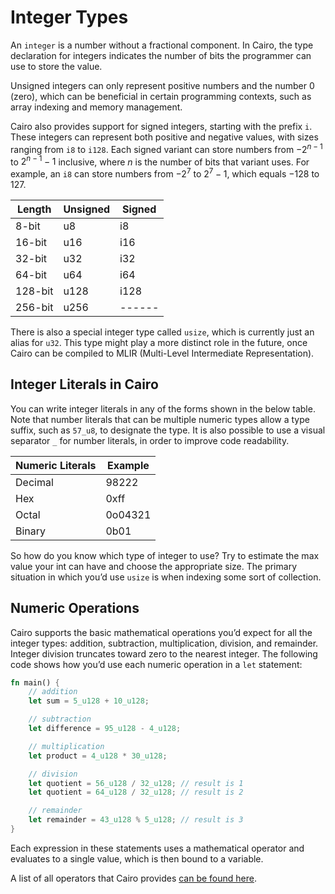 # Integer Types

An `integer` is a number without a fractional component.
In Cairo, the type declaration for integers indicates the number of bits the programmer can use to store the value.

Unsigned integers can only represent positive numbers and the number 0 (zero), which can be beneficial in certain programming contexts, such as array indexing and memory management.

Cairo also provides support for signed integers, starting with the prefix `i`.
These integers can represent both positive and negative values, with sizes ranging from `i8` to `i128`.
Each signed variant can store numbers from $-2^{n-1}$ to $2^{n-1} - 1$ inclusive, where $n$ is the number of bits that variant uses.
For example, an `i8` can store numbers from $-2^7$ to $2^7 - 1$, which equals $-128$ to $127$.

| Length   | Unsigned | Signed   |
|----------|----------|----------|
| 8-bit    | u8       | i8       |
| 16-bit   | u16      | i16      |
| 32-bit   | u32      | i32      |
| 64-bit   | u64      | i64      |
| 128-bit  | u128     | i128     |
| 256-bit  | u256     | ------   |

There is also a special integer type called `usize`, which is currently just an alias for `u32`.
This type might play a more distinct role in the future, once Cairo can be compiled to MLIR (Multi-Level Intermediate Representation).

## Integer Literals in Cairo

You can write integer literals in any of the forms shown in the below table.
Note that number literals that can be multiple numeric types allow a type suffix, such as `57_u8`, to designate the type.
It is also possible to use a visual separator `_` for number literals, in order to improve code readability.

| Numeric Literals | Example |
| ---------------- | ------- |
| Decimal          | 98222   |
| Hex              | 0xff    |
| Octal            | 0o04321 |
| Binary           | 0b01    |

So how do you know which type of integer to use?
Try to estimate the max value your int can have and choose the appropriate size.
The primary situation in which you’d use `usize` is when indexing some sort of collection.

## Numeric Operations

Cairo supports the basic mathematical operations you’d expect for all the integer types: addition, subtraction, multiplication, division, and remainder.
Integer division truncates toward zero to the nearest integer.
The following code shows how you’d use each numeric operation in a `let` statement:

```rust
fn main() {
    // addition
    let sum = 5_u128 + 10_u128;

    // subtraction
    let difference = 95_u128 - 4_u128;

    // multiplication
    let product = 4_u128 * 30_u128;

    // division
    let quotient = 56_u128 / 32_u128; // result is 1
    let quotient = 64_u128 / 32_u128; // result is 2

    // remainder
    let remainder = 43_u128 % 5_u128; // result is 3
}
```

Each expression in these statements uses a mathematical operator and evaluates to a single value, which is then bound to a variable.

A list of all operators that Cairo provides [can be found here][operators].

[operators]: https://book.cairo-lang.org/appendix-02-operators-and-symbols.html#operators
